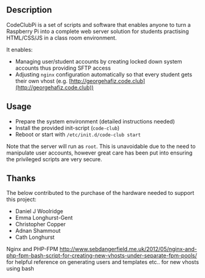 Description
-----------

CodeClubPi is a set of scripts and software that enables anyone to turn a Raspberry Pi into a complete web server solution for students practising HTML/CSS/JS in a class room environment.

It enables:

* Managing user/student accounts by creating locked down system accounts thus providing SFTP access
* Adjusting `nginx` configuration automatically so that every student gets their own vhost (e.g. [http://georgehafiz.code.club](http://georgehafiz.code.club))

Usage
-----

* Prepare the system environment (detailed instructions needed)
* Install the provided init-script (`code-club`)
* Reboot or start with `/etc/init.d/code-club start`

Note that the server will run as `root`. This is unavoidable due to the need to manipulate user accounts, however great care has been put into ensuring the privileged scripts are very secure.


Thanks
------

The below contributed to the purchase of the hardware needed to support this project:

* Daniel J Woolridge
* Emma Longhurst-Gent
* Christopher Copper
* Adnan Shammout
* Cath Longhurst

Nginx and PHP-FPM
http://www.sebdangerfield.me.uk/2012/05/nginx-and-php-fpm-bash-script-for-creating-new-vhosts-under-separate-fpm-pools/
  for helpful reference on generating users and templates etc.. for new vhosts using bash